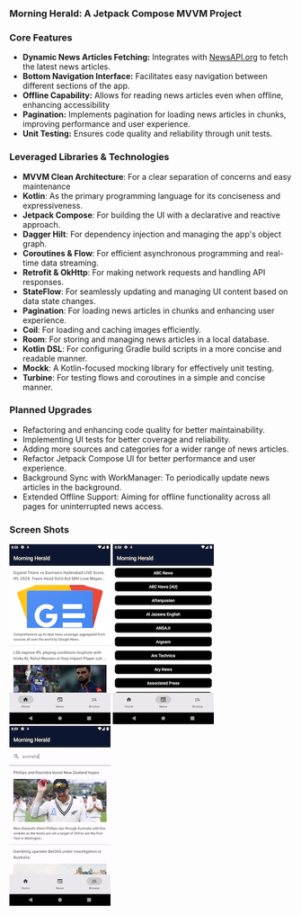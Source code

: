 ### Morning Herald: A Jetpack Compose MVVM Project

### Core Features

- **Dynamic News Articles Fetching:** Integrates with [NewsAPI.org](https://newsapi.org/docs/endpoints/sources) to fetch the latest news articles.
- **Bottom Navigation Interface:** Facilitates easy navigation between different sections of the app.
- **Offline Capability:** Allows for reading news articles even when offline, enhancing accessibility
- **Pagination:** Implements pagination for loading news articles in chunks, improving performance and user experience.
- **Unit Testing:** Ensures code quality and reliability through unit tests.

### Leveraged Libraries & Technologies
- **MVVM Clean Architecture**: For a clear separation of concerns and easy maintenance
- **Kotlin**: As the primary programming language for its conciseness and expressiveness.
- **Jetpack Compose**: For building the UI with a declarative and reactive approach.
- **Dagger Hilt**: For dependency injection and managing the app's object graph.
- **Coroutines & Flow**: For efficient asynchronous programming and real-time data streaming.
- **Retrofit & OkHttp**: For making network requests and handling API responses.
- **StateFlow**: For seamlessly updating and managing UI content based on data state changes.
- **Pagination**: For loading news articles in chunks and enhancing user experience.
- **Coil**: For loading and caching images efficiently.
- **Room**: For storing and managing news articles in a local database.
- **Kotlin DSL**: For configuring Gradle build scripts in a more concise and readable manner.
- **Mockk**: A Kotlin-focused mocking library for effectively unit testing.
- **Turbine**: For testing flows and coroutines in a simple and concise manner.

### Planned Upgrades
- Refactoring and enhancing code quality for better maintainability.
- Implementing UI tests for better coverage and reliability.
- Adding more sources and categories for a wider range of news articles.
- Refactor Jetpack Compose UI for better performance and user experience.
- Background Sync with WorkManager: To periodically update news articles in the background.
- Extended Offline Support: Aiming for offline functionality across all pages for uninterrupted news access.

### Screen Shots

![Home](app/src/main/assets/home.png)
![News](app/src/main/assets/source.png)
![Browse](app/src/main/assets/browse.png)




